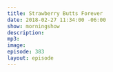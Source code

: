 ```yaml
---
title: Strawberry Butts Forever
date: 2018-02-27 11:34:00 -06:00
show: morningshow
description: 
mp3: 
image: 
episode: 383
layout: episode
---
```


